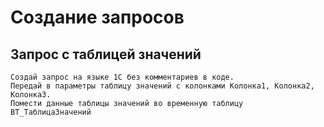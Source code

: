 # Создание запросов
## Запрос с таблицей значений
```
Создай запрос на языке 1С без комментариев в коде.
Передай в параметры таблицу значений с колонками Колонка1, Колонка2, Колонка3.
Помести данные таблицы значений во временную таблицу ВТ_ТаблицаЗначений 
```
